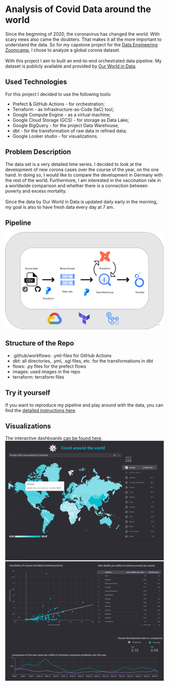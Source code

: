 # Analysis of Covid Data around the world 

Since the beginning of 2020, the coronavirus has changed the world. With scary news also came the doubters. That makes it all the more important to understand the data. So for my capstone project for the [Data Engineering Zoomcamp](https://github.com/DataTalksClub/data-engineering-zoomcamp), I chose to analyze a global corona dataset.
<br>
<br>
With this project I aim to built an end-to-end orchestrated data pipeline. My dataset is publicly available and provided by [Our World in Data](https://github.com/owid/covid-19-data). 

## Used Technologies 
For this project I decided to use the following tools:

- Prefect & GitHub Actions - for orchestration; <br>
- Terraform - as Infrastructure-as-Code (IaC) tool; <br>
- Google Compute Engine - as a virtual machine; <br>
- Google Cloud Storage (GCS) - for storage as Data Lake; <br>
- Google BigQuery - for the project Data Warehouse; <br>
- dbt - for the transformation of raw data in refined data; <br>
- Google Looker studio - for visualizations.

## Problem Description

The data set is a very detailed time series. I decided to look at the development of new corona cases over the course of the year, on the one hand. In doing so, I would like to compare the development in Germany with the rest of the world. Furthermore, I am interested in the vaccination rate in a worldwide comparison and whether there is a connection between poverty and excess mortality.
<br>
<br>
Since the data by Our World in Data is updated daily early in the morning, my goal is also to have fresh data every day at 7 am.

## Pipeline

![alt text](https://github.com/PandaKata/dezoomcamp-project/blob/main/images/pipeline.png?raw=true)

## Structure of the Repo
- .github/workflows: .yml-files for GitHub Actions
- dbt: all directories, .yml, .sgl files, etc. for the transformations in dbt
- flows: .py files for the prefect flows
- images: used images in the repo
- terraform: terraform files


## Try it yourself
If you want to reproduce my pipeline and play around with the data, you can find the [detailed instructions here](https://github.com/PandaKata/dezoomcamp-project/blob/main/reproduce.md).

## Visualizations

The interactive dashboards [can be found here](https://lookerstudio.google.com/reporting/6f2401c9-9622-4bc6-8b37-e68a8c0879cc).
![alt text](https://github.com/PandaKata/dezoomcamp-project/blob/main/images/dashboard1.png?raw=true)
![alt text](https://github.com/PandaKata/dezoomcamp-project/blob/main/images/dashboard2.png?raw=true)


